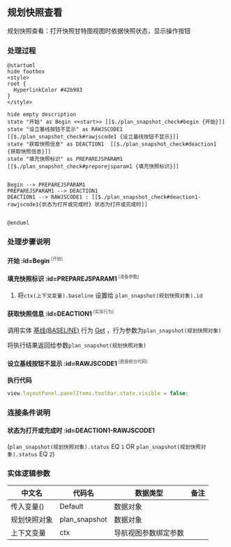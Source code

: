## 规划快照查看 <!-- {docsify-ignore-all} -->

   规划快照查看：打开快照甘特图视图时依据快照状态，显示操作按钮

### 处理过程

```plantuml
@startuml
hide footbox
<style>
root {
  HyperlinkColor #42b983
}
</style>

hide empty description
state "开始" as Begin <<start>> [[$./plan_snapshot_check#begin {开始}]]
state "设立基线按钮不显示" as RAWJSCODE1  [[$./plan_snapshot_check#rawjscode1 {设立基线按钮不显示}]]
state "获取快照信息" as DEACTION1  [[$./plan_snapshot_check#deaction1 {获取快照信息}]]
state "填充快照标识" as PREPAREJSPARAM1  [[$./plan_snapshot_check#preparejsparam1 {填充快照标识}]]


Begin --> PREPAREJSPARAM1
PREPAREJSPARAM1 --> DEACTION1
DEACTION1 --> RAWJSCODE1 : [[$./plan_snapshot_check#deaction1-rawjscode1{状态为打开或完成时} 状态为打开或完成时]]


@enduml
```


### 处理步骤说明

#### 开始 :id=Begin<sup class="footnote-symbol"> <font color=gray size=1>[开始]</font></sup>




#### 填充快照标识 :id=PREPAREJSPARAM1<sup class="footnote-symbol"> <font color=gray size=1>[准备参数]</font></sup>



1. 将`ctx(上下文变量).baseline` 设置给  `plan_snapshot(规划快照对象).id`

#### 获取快照信息 :id=DEACTION1<sup class="footnote-symbol"> <font color=gray size=1>[实体行为]</font></sup>



调用实体 [基线(BASELINE)](module/Base/baseline.md) 行为 [Get](module/Base/baseline#行为) ，行为参数为`plan_snapshot(规划快照对象)`

将执行结果返回给参数`plan_snapshot(规划快照对象)`

#### 设立基线按钮不显示 :id=RAWJSCODE1<sup class="footnote-symbol"> <font color=gray size=1>[直接前台代码]</font></sup>



<p class="panel-title"><b>执行代码</b></p>

```javascript
view.layoutPanel.panelItems.toolbar.state.visible = false;
```

### 连接条件说明
#### 状态为打开或完成时 :id=DEACTION1-RAWJSCODE1

(```plan_snapshot(规划快照对象).status``` EQ ```1``` OR ```plan_snapshot(规划快照对象).status``` EQ ```2```)


### 实体逻辑参数

|    中文名   |    代码名    |  数据类型      |备注 |
| --------| --------| --------  | --------   |
|传入变量(<i class="fa fa-check"/></i>)|Default|数据对象||
|规划快照对象|plan_snapshot|数据对象||
|上下文变量|ctx|导航视图参数绑定参数||
